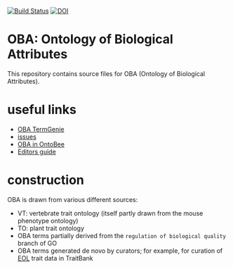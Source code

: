 [![Build Status](https://travis-ci.org/obophenotype/bio-attribute-ontology.svg?branch=master)](https://travis-ci.org/obophenotype/bio-attribute-ontology)
[![DOI](https://zenodo.org/badge/13996/obophenotype/bio-attribute-ontology.svg)](https://zenodo.org/badge/latestdoi/13996/obophenotype/bio-attribute-ontology)

# OBA: Ontology of Biological Attributes

This repository contains source files for OBA (Ontology of Biological Attributes).

# useful links

 * [OBA TermGenie](http://oba.termgenie.org)
 * [issues](https://github.com/obophenotype/bio-attribute-ontology/)
 * [OBA in OntoBee](http://www.ontobee.org/browser/index.php?o=OBA)
 * [Editors guide](src/ontology/README-editors.md)

# construction

OBA is drawn from various different sources:

 * VT: vertebrate trait ontology (itself partly drawn from the mouse phenotype ontology)
 * TO: plant trait ontology
 * OBA terms partially derived from the `regulation of biological quality` branch of GO
 * OBA terms generated de novo by curators; for example, for curation of [EOL](http://eol.org) trait data in TraitBank

